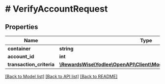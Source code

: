 # # VerifyAccountRequest

## Properties

Name | Type | Description | Notes
------------ | ------------- | ------------- | -------------
**container** | **string** |  | [optional]
**account_id** | **int** |  | [optional]
**transaction_criteria** | [**\RewardsWise\Yodlee\OpenAPI\Client\Model\VerifyTransactionCriteria[]**](VerifyTransactionCriteria.md) |  |

[[Back to Model list]](../../README.md#models) [[Back to API list]](../../README.md#endpoints) [[Back to README]](../../README.md)
